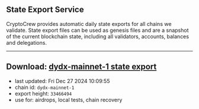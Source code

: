 ## State Export Service
CryptoCrew provides automatic daily state exports for all chains we validate. State export files can be used as genesis files and are a snapshot of the current blockchain state, including all validators, accounts, balances and delegations.

---
**Download: [dydx-mainnet-1 state export](https://dl-tyo.ccvalidators.com/SERVICE/dydx/dydx-mainnet-1_export_33466494.json)**
---

- last updated: Fri Dec 27 2024 10:09:55
- chain id: `dydx-mainnet-1`
- export height: `33466494`
- use for: airdrops, local tests, chain recovery
